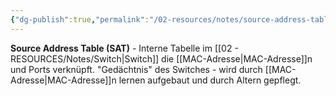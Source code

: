 ```yaml
---
{"dg-publish":true,"permalink":"/02-resources/notes/source-address-table/","tags":["switch/tabelle","mac/lernen","netzwerk/hardware"],"noteIcon":"","updated":"2025-09-05T10:23:28.000+02:00"}
---
```



**Source Address Table (SAT)** - Interne Tabelle im [[02 - RESOURCES/Notes/Switch\|Switch]] die [[MAC-Adresse\|MAC-Adresse]]n und Ports verknüpft.
"Gedächtnis" des Switches - wird durch [[MAC-Adresse\|MAC-Adresse]]n lernen aufgebaut und durch Altern gepflegt.